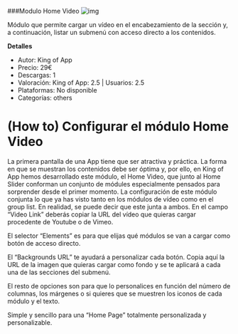 ###Modulo Home Video
![img](http://resources.kingofapp.com/modules/homevideo/images/homevideo_list.png)

Módulo que permite cargar un vídeo en el encabezamiento de la sección y, a continuación, listar un submenú con acceso directo a los contenidos.

**Detalles**
- Autor: King of App
- Precio: 29€
- Descargas: 1
- Valoración: King of App: 2.5 | Usuarios: 2.5
- Plataformas: No disponible
- Categorías: others


(How to) Configurar el módulo Home Video
========================================

La primera pantalla de una App tiene que ser atractiva y práctica. La
forma en que se muestran los contenidos debe ser óptima y, por ello, en
King of App hemos desarrollado este módulo, el Home Video, que junto al
Home Slider conforman un conjunto de módules especialmente pensados para
sorprender desde el primer momento. La configuración de este módulo
conjunta lo que ya has visto tanto en los módulos de vídeo como en el
group list. En realidad, se puede decir que este junta a ambos. En el
campo “Video Link” deberás copiar la URL del vídeo que quieras cargar
procedente de Youtube o de Vimeo.

El selector “Elements” es para que elijas qué módulos se van a cargar
como botón de acceso directo.

El “Backgrounds URL” te ayudará a personalizar cada botón. Copia aquí la
URL de la imagen que quieras cargar como fondo y se te aplicará a cada
una de las secciones del submenú.

El resto de opciones son para que lo personalices en función del número
de columnas, los márgenes o si quieres que se muestren los iconos de
cada módulo y el texto.

Simple y sencillo para una “Home Page” totalmente personalizada y
personalizable.